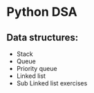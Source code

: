 # Python DSA
## Data structures:
 * Stack 
 * Queue
 * Priority queue
 * Linked list
  * Sub Linked list exercises
